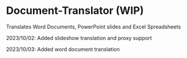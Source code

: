 # Document-Translator (WIP)
Translates Word Documents, PowerPoint slides and Excel Spreadsheets

2023/10/02: Added slideshow translation and proxy support

2023/10/03: Added word document translation
